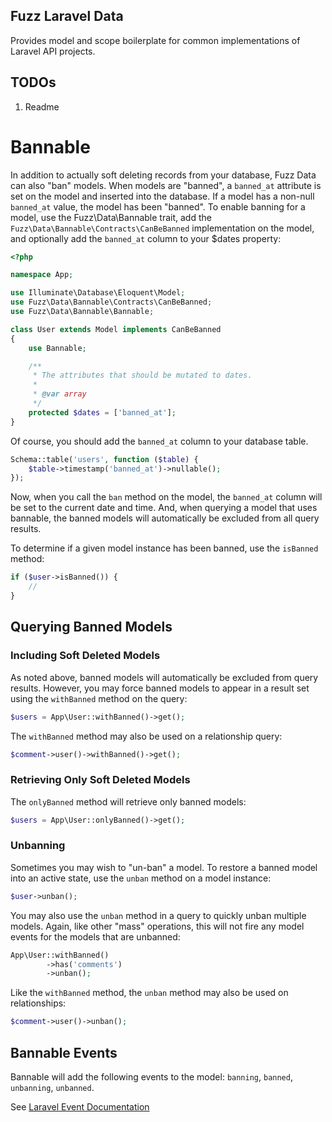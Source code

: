 ## Fuzz Laravel Data

Provides model and scope boilerplate for common implementations of Laravel API projects.

## TODOs
1. Readme



# Bannable

In addition to actually soft deleting records from your database, Fuzz Data can also "ban" models. When models are "banned", a `banned_at` attribute is set on the model and inserted into the database. If a model has a non-null `banned_at` value, the model has been "banned". To enable banning for a model, use the Fuzz\Data\Bannable trait, add the `Fuzz\Data\Bannable\Contracts\CanBeBanned` implementation on the model, and optionally add the `banned_at` column to your $dates property:

```php
<?php

namespace App;

use Illuminate\Database\Eloquent\Model;
use Fuzz\Data\Bannable\Contracts\CanBeBanned;
use Fuzz\Data\Bannable\Bannable;

class User extends Model implements CanBeBanned
{
	use Bannable;

    /**
     * The attributes that should be mutated to dates.
     *
     * @var array
     */
    protected $dates = ['banned_at'];
}
```

Of course, you should add the `banned_at` column to your database table.

```php
Schema::table('users', function ($table) {
    $table->timestamp('banned_at')->nullable();
});
```

Now, when you call the `ban` method on the model, the `banned_at` column will be set to the current date and time. And, when querying a model that uses bannable, the banned models will automatically be excluded from all query results.

To determine if a given model instance has been banned, use the `isBanned` method:

```php
if ($user->isBanned()) {
    //
}
```

## Querying Banned Models

### Including Soft Deleted Models

As noted above, banned models will automatically be excluded from query results. However, you may force banned models to appear in a result set using the `withBanned` method on the query:

```php
$users = App\User::withBanned()->get();
```

The `withBanned` method may also be used on a relationship query:

```php
$comment->user()->withBanned()->get();
```

### Retrieving Only Soft Deleted Models

The `onlyBanned` method will retrieve only banned models:

```php
$users = App\User::onlyBanned()->get();
```

### Unbanning

Sometimes you may wish to "un-ban" a model. To restore a banned model into an active state, use the `unban` method on a model instance:

```php
$user->unban();
```

You may also use the `unban` method in a query to quickly unban multiple models. Again, like other "mass" operations, this will not fire any model events for the models that are unbanned:

```php
App\User::withBanned()
        ->has('comments')
        ->unban();
```

Like the `withBanned` method, the `unban` method may also be used on relationships:

```php
$comment->user()->unban();
```

## Bannable Events

Bannable will add the following events to the model: `banning`, `banned`, `unbanning`, `unbanned`.

See [Laravel Event Documentation](https://laravel.com/docs/master/eloquent#events)
